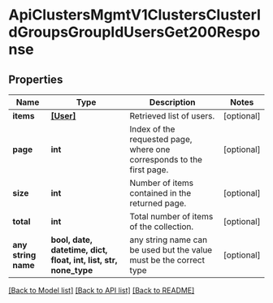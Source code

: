 # ApiClustersMgmtV1ClustersClusterIdGroupsGroupIdUsersGet200Response


## Properties
Name | Type | Description | Notes
------------ | ------------- | ------------- | -------------
**items** | [**[User]**](User.md) | Retrieved list of users. | [optional] 
**page** | **int** | Index of the requested page, where one corresponds to the first page. | [optional] 
**size** | **int** | Number of items contained in the returned page. | [optional] 
**total** | **int** | Total number of items of the collection. | [optional] 
**any string name** | **bool, date, datetime, dict, float, int, list, str, none_type** | any string name can be used but the value must be the correct type | [optional]

[[Back to Model list]](../README.md#documentation-for-models) [[Back to API list]](../README.md#documentation-for-api-endpoints) [[Back to README]](../README.md)



